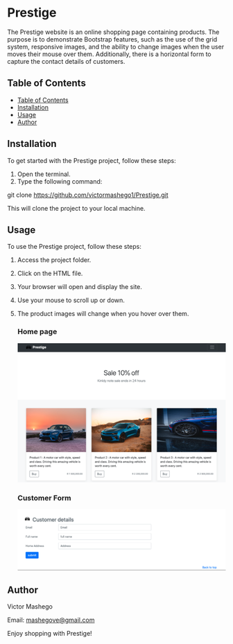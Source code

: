 
# Prestige

The Prestige website is an online shopping page containing products. The purpose is to demonstrate Bootstrap features, such as the use of the grid system, responsive images, and the ability to change images when the user moves their mouse over them. Additionally, there is a horizontal form to capture the contact details of customers.

## Table of Contents <a name="Table-of-Contents"></a>

- [Table of Contents](#Table-of-Contents)
- [Installation](#Installation)
- [Usage](#Usage)
- [Author](#Author)

## Installation <a name="Installation"></a>

To get started with the Prestige project, follow these steps:

1. Open the terminal.
1. Type the following command:

git clone https://github.com/victormashego1/Prestige.git

This will clone the project to your local machine.

## Usage <a name="Usage"></a>

To use the Prestige project, follow these steps:

1. Access the project folder.
1. Click on the HTML file.
1. Your browser will open and display the site.
1. Use your mouse to scroll up or down.
1. The product images will change when you hover over them.

   ### Home page

   ![alt text](images/gitImage1.png)

   ### Customer Form

   ![alt text](gitImage2.png)
   

## Author <a name="Author"></a>

Victor Mashego

Email: mashegove@gmail.com

Enjoy shopping with Prestige!
